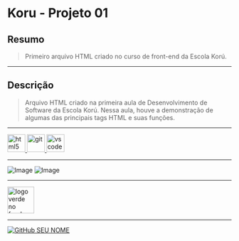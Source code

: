 # **Koru - Projeto 01**

## **Resumo** 


>Primeiro arquivo HTML criado no curso de front-end da Escola Korú.
---
## **Descrição**

>Arquivo HTML criado na primeira aula de Desenvolvimento de Software da Escola Korú. Nessa aula, houve a demonstração de algumas das principais tags HTML e suas funções.
---

<a href="https://developer.mozilla.org/pt-BR/docs/Web/HTML">
    <img src="https://cdn.jsdelivr.net/gh/devicons/devicon/icons/html5/html5-plain.svg" alt="html5" width="40" height="40"/>
</a>
<a href="https://git-scm.com/">
   <img src="https://cdn.jsdelivr.net/gh/devicons/devicon/icons/git/git-original.svg" alt="git" width="40" height="40"/>
</a>  
<a href="https://code.visualstudio.com/">
   <img src="https://cdn.jsdelivr.net/gh/devicons/devicon/icons/vscode/vscode-original.svg" alt="vscode" width="40" height="40"/>
</a>

---    
![Image](https://img.shields.io/badge/GitHub-100000?style=for-the-badge&logo=github&logoColor=white)
![Image](https://img.shields.io/badge/Markdown-000000?style=for-the-badge&logo=markdown&logoColor=white)

---
<a href="https://escolakoru.com.br/">
   <img src="https://d335luupugsy2.cloudfront.net/cms/files/505773/1659964081/$pmohg959ze" alt="logo verde no fundo roxo escrito escola korú" width="" height="60"/>
</a>

---

[![GitHub SEU NOME]( https://img.shields.io/github/followers/AmandaPardinho?label=follow&style=social)](https://github.com/AmandaPardinho)
